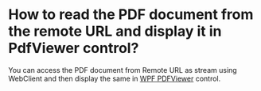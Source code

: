# How to read the PDF document from the remote URL and display it in PdfViewer control?

You can access the PDF document from Remote URL as stream using WebClient and then display the same in [WPF PDFViewer](https://www.syncfusion.com/wpf-controls/pdf-viewer) control.
